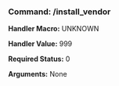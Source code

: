 ### Command: /install_vendor

**Handler Macro:** UNKNOWN

**Handler Value:** 999

**Required Status:** 0

**Arguments:**
None
